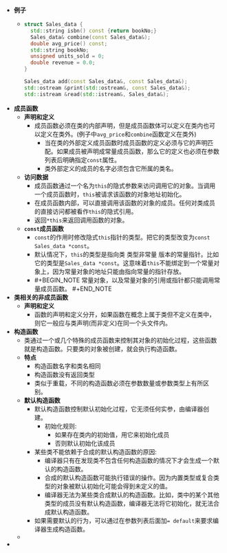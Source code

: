- **例子**
	- ```C++
	  struct Sales_data {
	    std::string isbn() const {return bookNo;}
	    Sales_data& combine(const Sales_data&);
	    double avg_price() const;
	    std::string bookNo;
	    unsigned units_sold = 0;
	    double revenue = 0.0;
	  }
	  
	  Sales_data add(const Sales_data&, const Sales_data&);
	  std::ostream &print(std::ostream&, const Sales_data&);
	  std::istream &read(std::istream&, Sales_data&);
	  ```
- **成员函数**
	- **声明和定义**
		- 成员函数必须在类的内部声明，但是成员函数体可以定义在类内也可以定义在类外。(例子中`avg_price`和`combine`函数定义在类外)
			- 当在类的外部定义成员函数时成员函数的定义必须与它的声明匹配。如果成员被声明成常量成员函数，那么它的定义也必须在参数列表后明确指定`const`属性。
			- 类外部定义的成员的名字必须包含它所属的类名。
	- **访问数据**
		- 成员函数通过一个名为`this`的隐式参数来访问调用它的对象。当调用一个成员函数时，`this`被请求该函数的对象地址初始化。
		- 在成员函数内部，可以直接调用该函数的对象的成员。任何对类成员的直接访问都被看作`this`的隐式引用。
		- 返回`*this`来返回调用函数的对象。
	- **`const`成员函数**
		- `const`的作用时修改隐式`this`指针的类型。把它的类型改变为`const Sales_data *const`。
		- 默认情况下，`this`的类型是指向类 类型非常量 版本的常量指针。比如它的类型是`Sales_data *const`。这意味着`this`不能绑定到一个常量对象上，因为常量对象的地址只能由指向常量的指针存放。
		- #+BEGIN_NOTE
		  常量对象，以及常量对象的引用或指针都只能调用常量成员函数。
		  #+END_NOTE
- **类相关的非成员函数**
	- **声明和定义**
		- 函数的声明和定义分开，如果函数在概念上属于类但不定义在类中，则它一般应与类声明(而非定义)在同一个头文件内。
- **构造函数**
	- 类通过一个或几个特殊的成员函数来控制其对象的初始化过程，这些函数就是构造函数。只要类的对象被创建，就会执行构造函数。
	- **特点**
		- 构造函数名字和类名相同
		- 构造函数没有返回类型
		- 类似于重载，不同的构造函数必须在参数数量或参数类型上有所区别。
	- **默认构造函数**
		- 默认构造函数控制默认初始化过程，它无须任何实参，由编译器创建。
			- 初始化规则:
				- 如果存在类内的初始值，用它来初始化成员
				- 否则默认初始化该成员
		- 某些类不能依赖于合成的默认构造函数的原因:
			- 编译器只有在发现类不包含任何构造函数的情况下才会生成一个默认的构造函数。
			- 合成的默认构造函数可能执行错误的操作。因为内置类型或复合类型的对象被默认初始化可能会得到未定义的值。
			- 编译器无法为某些类合成默认的构造函数。比如，类中的某个其他类型的成员没有默认构造函数，编译器无法将它初始化，就无法合成默认构造函数。
		- 如果需要默认的行为，可以通过在参数列表后面加`= default`来要求编译器生成构造函数。
	-
-